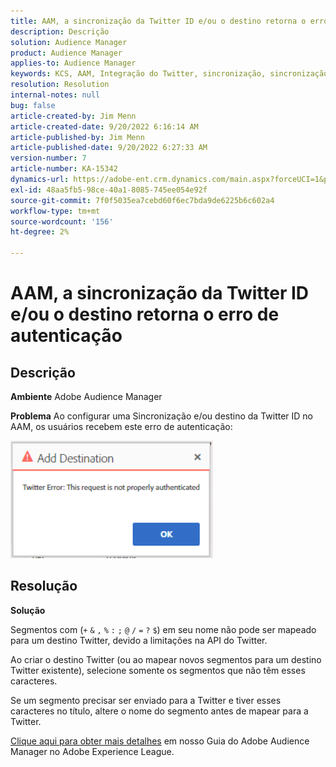 ```yaml
---
title: AAM, a sincronização da Twitter ID e/ou o destino retorna o erro de autenticação
description: Descrição
solution: Audience Manager
product: Audience Manager
applies-to: Audience Manager
keywords: KCS, AAM, Integração do Twitter, sincronização, sincronização, destino, erro de autenticação, ID, Adobe Audience Manager
resolution: Resolution
internal-notes: null
bug: false
article-created-by: Jim Menn
article-created-date: 9/20/2022 6:16:14 AM
article-published-by: Jim Menn
article-published-date: 9/20/2022 6:27:33 AM
version-number: 7
article-number: KA-15342
dynamics-url: https://adobe-ent.crm.dynamics.com/main.aspx?forceUCI=1&pagetype=entityrecord&etn=knowledgearticle&id=dddc48b9-ab38-ed11-9db1-0022480866ad
exl-id: 48aa5fb5-98ce-40a1-8085-745ee054e92f
source-git-commit: 7f0f5035ea7cebd60f6ec7bda9de6225b6c602a4
workflow-type: tm+mt
source-wordcount: '156'
ht-degree: 2%

---
```


# AAM, a sincronização da Twitter ID e/ou o destino retorna o erro de autenticação

## Descrição


<b>Ambiente</b>
Adobe Audience Manager

<b>Problema</b>
Ao configurar uma Sincronização e/ou destino da Twitter ID no AAM, os usuários recebem este erro de autenticação:

![](assets/___dedc48b9-ab38-ed11-9db1-0022480866ad___.png)


## Resolução


<b>Solução</b>

Segmentos com (`+` `&` `,` `%` `:` `;` `@` `/` `=` `?` `$`) em seu nome não pode ser mapeado para um destino Twitter, devido a limitações na API do Twitter.

Ao criar o destino Twitter (ou ao mapear novos segmentos para um destino Twitter existente), selecione somente os segmentos que não têm esses caracteres.

Se um segmento precisar ser enviado para a Twitter e tiver esses caracteres no título, altere o nome do segmento antes de mapear para a Twitter.

[Clique aqui para obter mais detalhes](https://experienceleague.adobe.com/docs/audience-manager/user-guide/features/destinations/device-based/twitter-tailored-audiences.html?lang=en#segment-mapping-considerations) em nosso Guia do Adobe Audience Manager no Adobe Experience League.
